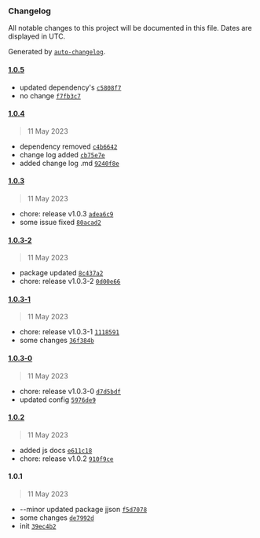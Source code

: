 ### Changelog

All notable changes to this project will be documented in this file. Dates are displayed in UTC.

Generated by [`auto-changelog`](https://github.com/CookPete/auto-changelog).

#### [1.0.5](https://github.com/AdarshHatkar/modern-clipboard/compare/1.0.4...1.0.5)

- updated dependency's [`c5808f7`](https://github.com/AdarshHatkar/modern-clipboard/commit/c5808f71506ec5a26fb9dd576d8d48ee7466b788)
- no change [`f7fb3c7`](https://github.com/AdarshHatkar/modern-clipboard/commit/f7fb3c796ba1819fc09bdab04c96f3d22246bfe1)

#### [1.0.4](https://github.com/AdarshHatkar/modern-clipboard/compare/1.0.3...1.0.4)

> 11 May 2023

- dependency removed [`c4b6642`](https://github.com/AdarshHatkar/modern-clipboard/commit/c4b664271c4fec8b35bbddb3d93f754538e467ba)
- change log added [`cb75e7e`](https://github.com/AdarshHatkar/modern-clipboard/commit/cb75e7ec116ce727658115f6586182dce844646e)
- added change log .md [`9240f8e`](https://github.com/AdarshHatkar/modern-clipboard/commit/9240f8ee41ee664095a11d2092356545e7e51a75)

#### [1.0.3](https://github.com/AdarshHatkar/modern-clipboard/compare/1.0.3-2...1.0.3)

> 11 May 2023

- chore: release v1.0.3 [`adea6c9`](https://github.com/AdarshHatkar/modern-clipboard/commit/adea6c91dcf6b52df517677a38220e236c42e62b)
- some issue fixed [`80acad2`](https://github.com/AdarshHatkar/modern-clipboard/commit/80acad21e9094d8c02c1ffe689e5f94e37428e45)

#### [1.0.3-2](https://github.com/AdarshHatkar/modern-clipboard/compare/1.0.3-1...1.0.3-2)

> 11 May 2023

- package updated [`8c437a2`](https://github.com/AdarshHatkar/modern-clipboard/commit/8c437a2fa8c81704c50ff6dfd36afedf3a65238e)
- chore: release v1.0.3-2 [`0d00e66`](https://github.com/AdarshHatkar/modern-clipboard/commit/0d00e660c5e48a341a46b2c37a5e63c785499ae0)

#### [1.0.3-1](https://github.com/AdarshHatkar/modern-clipboard/compare/1.0.3-0...1.0.3-1)

> 11 May 2023

- chore: release v1.0.3-1 [`1118591`](https://github.com/AdarshHatkar/modern-clipboard/commit/1118591341443aaaf2945af7ea4cfe4b95f038e2)
- some changes [`36f384b`](https://github.com/AdarshHatkar/modern-clipboard/commit/36f384bc15aff0a596494966c98c14b0572ea008)

#### [1.0.3-0](https://github.com/AdarshHatkar/modern-clipboard/compare/1.0.2...1.0.3-0)

> 11 May 2023

- chore: release v1.0.3-0 [`d7d5bdf`](https://github.com/AdarshHatkar/modern-clipboard/commit/d7d5bdfafae024c0cc62271a1d5d11600f361edc)
- updated config [`5976de9`](https://github.com/AdarshHatkar/modern-clipboard/commit/5976de9f2913fbb6d668195fa01fd5a5824306c8)

#### [1.0.2](https://github.com/AdarshHatkar/modern-clipboard/compare/1.0.1...1.0.2)

> 11 May 2023

- added js docs [`e611c18`](https://github.com/AdarshHatkar/modern-clipboard/commit/e611c188d146583afbdd60267b2ece2089dce8d1)
- chore: release v1.0.2 [`910f9ce`](https://github.com/AdarshHatkar/modern-clipboard/commit/910f9ce9ddef03ce79960d0147d6b4ae4cdea88b)

#### 1.0.1

> 11 May 2023

- --minor updated package jjson [`f5d7078`](https://github.com/AdarshHatkar/modern-clipboard/commit/f5d7078e043bf12d9c1502a853488e418ded495b)
- some changes [`de7992d`](https://github.com/AdarshHatkar/modern-clipboard/commit/de7992d88870a71e340be04d675a45443855b949)
- init [`39ec4b2`](https://github.com/AdarshHatkar/modern-clipboard/commit/39ec4b2a69acf0ac1e2673e21f961f54b0d4f5f4)
